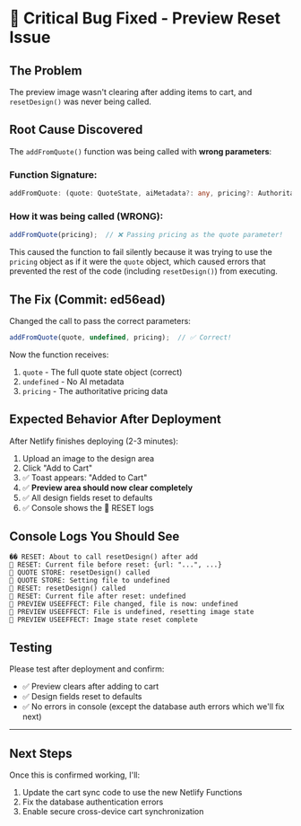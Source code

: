 # 🐛 Critical Bug Fixed - Preview Reset Issue

## The Problem

The preview image wasn't clearing after adding items to cart, and `resetDesign()` was never being called.

## Root Cause Discovered

The `addFromQuote()` function was being called with **wrong parameters**:

### Function Signature:
```typescript
addFromQuote: (quote: QuoteState, aiMetadata?: any, pricing?: AuthoritativePricing)
```

### How it was being called (WRONG):
```typescript
addFromQuote(pricing);  // ❌ Passing pricing as the quote parameter!
```

This caused the function to fail silently because it was trying to use the `pricing` object as if it were the `quote` object, which caused errors that prevented the rest of the code (including `resetDesign()`) from executing.

## The Fix (Commit: ed56ead)

Changed the call to pass the correct parameters:

```typescript
addFromQuote(quote, undefined, pricing);  // ✅ Correct!
```

Now the function receives:
1. `quote` - The full quote state object (correct)
2. `undefined` - No AI metadata
3. `pricing` - The authoritative pricing data

## Expected Behavior After Deployment

After Netlify finishes deploying (2-3 minutes):

1. Upload an image to the design area
2. Click "Add to Cart"
3. ✅ Toast appears: "Added to Cart"
4. ✅ **Preview area should now clear completely**
5. ✅ All design fields reset to defaults
6. ✅ Console shows the 🔄 RESET logs

## Console Logs You Should See

```
�� RESET: About to call resetDesign() after add
🔄 RESET: Current file before reset: {url: "...", ...}
🔄 QUOTE STORE: resetDesign() called
🔄 QUOTE STORE: Setting file to undefined
🔄 RESET: resetDesign() called
🔄 RESET: Current file after reset: undefined
🔄 PREVIEW USEEFFECT: File changed, file is now: undefined
🔄 PREVIEW USEEFFECT: File is undefined, resetting image state
🔄 PREVIEW USEEFFECT: Image state reset complete
```

## Testing

Please test after deployment and confirm:
- ✅ Preview clears after adding to cart
- ✅ Design fields reset to defaults
- ✅ No errors in console (except the database auth errors which we'll fix next)

---

## Next Steps

Once this is confirmed working, I'll:
1. Update the cart sync code to use the new Netlify Functions
2. Fix the database authentication errors
3. Enable secure cross-device cart synchronization

